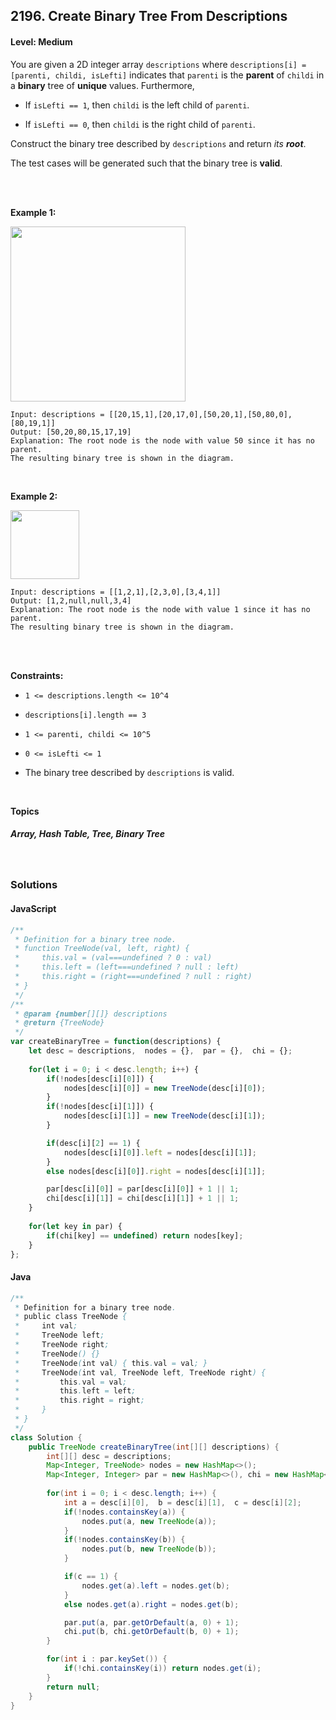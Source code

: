 ## 2196. Create Binary Tree From Descriptions
#### Level: Medium


You are given a 2D integer array `descriptions` where `descriptions[i] = [parenti, childi, isLefti]` indicates that `parenti` is the **parent** of `childi` in a **binary** tree of **unique** values. Furthermore,

- If `isLefti == 1`, then `childi` is the left child of `parenti`.

- If `isLefti == 0`, then `childi` is the right child of `parenti`.

Construct the binary tree described by `descriptions` and return *its **root***.

The test cases will be generated such that the binary tree is **valid**.



<br><br>


**Example 1:** 

<img src="https://assets.leetcode.com/uploads/2022/02/09/example1drawio.png" width="280px"/>  <br>  

```
Input: descriptions = [[20,15,1],[20,17,0],[50,20,1],[50,80,0],[80,19,1]]
Output: [50,20,80,15,17,19]
Explanation: The root node is the node with value 50 since it has no parent.
The resulting binary tree is shown in the diagram.
```

<br> 


**Example 2:**

<img src="https://assets.leetcode.com/uploads/2022/02/09/example2drawio.png" width="110px"/>  <br>  

```
Input: descriptions = [[1,2,1],[2,3,0],[3,4,1]]
Output: [1,2,null,null,3,4]
Explanation: The root node is the node with value 1 since it has no parent.
The resulting binary tree is shown in the diagram.
```

<br>


<!-- **Example 3:**

<!-- <img src="https://assets.leetcode.com/uploads/2020/01/15/sample_3_1684.png" width="540px"/>  <br>   

```
Input, Output, Explanation
```

<br>  -->


<br>

**Constraints:**
- `1 <= descriptions.length <= 10^4`

- `descriptions[i].length == 3`

- `1 <= parenti, childi <= 10^5`

- `0 <= isLefti <= 1`

- The binary tree described by `descriptions` is valid.



<br>

**Topics** 

##### Array, Hash Table, Tree, Binary Tree


<br>

### Solutions

#### JavaScript
```javascript
/**
 * Definition for a binary tree node.
 * function TreeNode(val, left, right) {
 *     this.val = (val===undefined ? 0 : val)
 *     this.left = (left===undefined ? null : left)
 *     this.right = (right===undefined ? null : right)
 * }
 */
/**
 * @param {number[][]} descriptions
 * @return {TreeNode}
 */
var createBinaryTree = function(descriptions) {
    let desc = descriptions,  nodes = {},  par = {},  chi = {};
    
    for(let i = 0; i < desc.length; i++) {
        if(!nodes[desc[i][0]]) {
            nodes[desc[i][0]] = new TreeNode(desc[i][0]);
        }
        if(!nodes[desc[i][1]]) {
            nodes[desc[i][1]] = new TreeNode(desc[i][1]);
        }

        if(desc[i][2] == 1) {
            nodes[desc[i][0]].left = nodes[desc[i][1]];
        }
        else nodes[desc[i][0]].right = nodes[desc[i][1]];

        par[desc[i][0]] = par[desc[i][0]] + 1 || 1;
        chi[desc[i][1]] = chi[desc[i][1]] + 1 || 1;
    }
    
    for(let key in par) {
        if(chi[key] == undefined) return nodes[key];
    }
};
```

#### Java
```java
/**
 * Definition for a binary tree node.
 * public class TreeNode {
 *     int val;
 *     TreeNode left;
 *     TreeNode right;
 *     TreeNode() {}
 *     TreeNode(int val) { this.val = val; }
 *     TreeNode(int val, TreeNode left, TreeNode right) {
 *         this.val = val;
 *         this.left = left;
 *         this.right = right;
 *     }
 * }
 */
class Solution {
    public TreeNode createBinaryTree(int[][] descriptions) {
        int[][] desc = descriptions;  
        Map<Integer, TreeNode> nodes = new HashMap<>();
        Map<Integer, Integer> par = new HashMap<>(), chi = new HashMap<>();
  
        for(int i = 0; i < desc.length; i++) {
            int a = desc[i][0],  b = desc[i][1],  c = desc[i][2];
            if(!nodes.containsKey(a)) {
                nodes.put(a, new TreeNode(a));
            }
            if(!nodes.containsKey(b)) {
                nodes.put(b, new TreeNode(b));
            }

            if(c == 1) {
                nodes.get(a).left = nodes.get(b);
            }
            else nodes.get(a).right = nodes.get(b);

            par.put(a, par.getOrDefault(a, 0) + 1);
            chi.put(b, chi.getOrDefault(b, 0) + 1);
        }

        for(int i : par.keySet()) {
            if(!chi.containsKey(i)) return nodes.get(i);
        }
        return null;
    }
}
```
